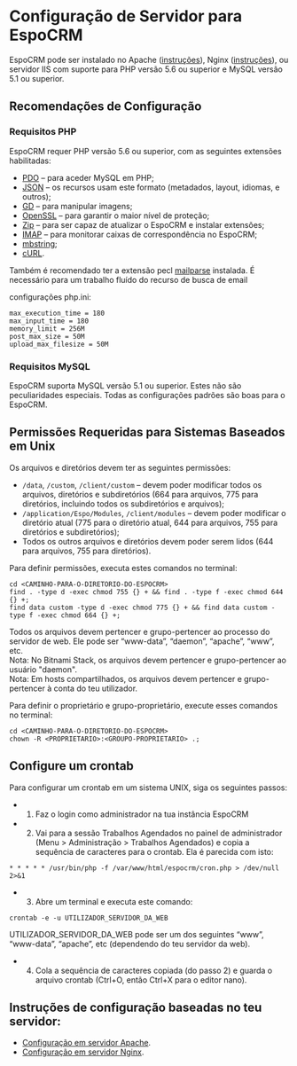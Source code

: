 # Configuração de Servidor para EspoCRM

EspoCRM pode ser instalado no Apache ([instruções](apache-server-configuration.md)), Nginx ([instruções](nginx-server-configuration.md)), ou servidor IIS com suporte para  PHP versão 5.6 ou superior e MySQL versão 5.1 ou superior.

## Recomendações de Configuração

### Requisitos PHP

EspoCRM requer PHP versão 5.6 ou superior, com as seguintes extensões habilitadas:

* [PDO](http://php.net/manual/en/book.pdo.php) – para aceder MySQL em PHP;
* [JSON](http://php.net/manual/en/book.json.php) – os recursos usam este formato (metadados, layout, idiomas, e outros);
* [GD](http://php.net/manual/en/book.image.php) – para manipular imagens;
* [OpenSSL](http://php.net/manual/en/book.openssl.php) – para garantir o maior nível de proteção;
* [Zip](http://php.net/manual/en/book.zip.php) – para ser capaz de atualizar o EspoCRM e instalar extensões;
* [IMAP](http://php.net/manual/en/book.imap.php) – para monitorar caixas de correspondência no EspoCRM;
* [mbstring](http://php.net/manual/en/book.mbstring.php);
* [cURL](http://php.net/manual/en/book.curl.php).

Também é recomendado ter a extensão pecl [mailparse](https://pecl.php.net/package/mailparse) instalada. É necessário para um trabalho fluído do recurso de busca de email 

configurações php.ini:

```
max_execution_time = 180
max_input_time = 180
memory_limit = 256M
post_max_size = 50M
upload_max_filesize = 50M
```


### Requisitos MySQL

EspoCRM suporta MySQL versão 5.1 ou superior.
Estes não são peculiaridades especiais. Todas as configurações padrões são boas para o EspoCRM.

## Permissões Requeridas para Sistemas Baseados em Unix

Os arquivos e diretórios devem ter as seguintes permissões:

* `/data`, `/custom`, `/client/custom` – devem poder modificar todos os arquivos, diretórios e subdiretórios (664 para arquivos, 775 para diretórios, incluindo todos os subdiretórios e arquivos);
* `/application/Espo/Modules`, `/client/modules` – devem poder modificar o diretório atual (775 para o diretório atual, 644 para arquivos, 755 para diretórios e subdiretórios);
* Todos os outros arquivos e diretórios devem poder serem lidos (644 para arquivos, 755 para diretórios).

Para definir permissões, executa estes comandos no terminal:

```
cd <CAMINHO-PARA-O-DIRETORIO-DO-ESPOCRM>
find . -type d -exec chmod 755 {} + && find . -type f -exec chmod 644 {} +;
find data custom -type d -exec chmod 775 {} + && find data custom -type f -exec chmod 664 {} +;
```

Todos os arquivos devem pertencer e grupo-pertencer ao processo do servidor de web. Ele pode ser “www-data”, “daemon”, “apache”, “www”, etc.  
Nota: No Bitnami Stack, os arquivos devem pertencer e grupo-pertencer ao usuário "daemon".  
Nota: Em hosts compartilhados, os arquivos devem pertencer e grupo-pertencer à conta do teu utilizador.

Para definir o proprietário e grupo-proprietário, execute esses comandos no terminal:

```
cd <CAMINHO-PARA-O-DIRETORIO-DO-ESPOCRM>
chown -R <PROPRIETARIO>:<GROUPO-PROPRIETARIO> .;
```

## Configure um crontab

Para configurar um crontab em um sistema UNIX, siga os seguintes passos:

* 1. Faz o login como administrador na tua instância EspoCRM
* 2. Vai para a sessão Trabalhos Agendados no painel de administrador (Menu > Administração > Trabalhos Agendados) e copia a sequência de caracteres para o crontab. Ela é parecida com isto:
```
* * * * * /usr/bin/php -f /var/www/html/espocrm/cron.php > /dev/null 2>&1
```
* 3. Abre um terminal e executa este comando:
```
crontab -e -u UTILIZADOR_SERVIDOR_DA_WEB
```
UTILIZADOR_SERVIDOR_DA_WEB pode ser um dos seguintes “www”, “www-data”, “apache”, etc (dependendo do teu servidor da web).
* 4. Cola a sequência de caracteres copiada (do passo 2) e guarda o arquivo crontab (Ctrl+O, então Ctrl+X para o editor nano).

## Instruções de configuração baseadas no teu servidor:

* [Configuração em servidor Apache](apache-server-configuration.md).
* [Configuração em servidor Nginx](nginx-server-configuration.md).
